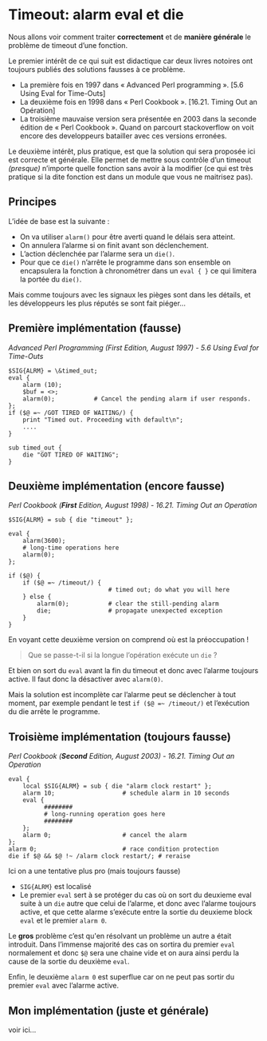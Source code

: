 # Timeout: alarm eval et die
Nous allons voir comment traiter **correctement** et de **manière générale** le problème de timeout d’une fonction.

Le premier intérêt de ce qui suit est didactique car deux livres notoires ont toujours publiés des solutions fausses à ce problème.
- La première fois en 1997 dans « Advanced Perl programming ». [5.6 Using Eval for Time-Outs]
- La deuxième fois en 1998 dans « Perl Cookbook ». [16.21. Timing Out an Opération]
- La troisième mauvaise version sera présentée en 2003 dans la seconde édition de « Perl Cookbook ».
Quand on parcourt stackoverflow on voit encore des developpeurs batailler avec ces versions erronées.

Le deuxième intérêt, plus pratique, est que la solution qui sera proposée ici est correcte et générale. Elle permet de mettre sous contrôle d’un timeout _(presque)_ n’importe quelle fonction sans avoir à la modifier (ce qui est très pratique si la dite fonction est dans un module que vous ne maitrisez pas).

## Principes
L’idée de base est la suivante :
*	On va utiliser `alarm()` pour être averti quand le délais sera atteint.
*	On annulera l’alarme si on finit avant son déclenchement.
*	L’action déclenchée par l’alarme sera un `die()`.
*	Pour que ce `die()` n’arrête le programme dans son ensemble on encapsulera la fonction à chronométrer dans un `eval { }` ce qui limitera la portée du `die()`.

Mais comme toujours avec les signaux les pièges sont dans les détails, et les développeurs les plus réputés se sont fait piéger...

## Première implémentation (fausse)

_Advanced Perl Programming (First Edition, August 1997) - 5.6 Using Eval for Time-Outs_

``` perl{.line-numbers}
$SIG{ALRM} = \&timed_out;
eval {
    alarm (10);
    $buf = <>;
    alarm(0);           # Cancel the pending alarm if user responds.
};
if ($@ =~ /GOT TIRED OF WAITING/) {
    print "Timed out. Proceeding with default\n";
    ....
}

sub timed_out {
    die "GOT TIRED OF WAITING";
}
```

## Deuxième implémentation (encore fausse)

_Perl Cookbook (**First** Edition, August 1998) - 16.21. Timing Out an Operation_

``` perl{.line-numbers}
$SIG{ALRM} = sub { die "timeout" };

eval {
    alarm(3600);
    # long-time operations here
    alarm(0);
};

if ($@) {
    if ($@ =~ /timeout/) {
                            # timed out; do what you will here
    } else {
        alarm(0);           # clear the still-pending alarm
        die;                # propagate unexpected exception
    }
}
```
En voyant cette deuxième version on comprend où est la préoccupation !

> Que se passe-t-il si la longue l’opération exécute un `die` ? 

Et bien on sort du `eval` avant la fin du timeout et donc avec l’alarme toujours active.
Il faut donc la désactiver avec `alarm(0)`.

Mais la solution est incomplète car l’alarme peut se déclencher à tout moment, 
par exemple pendant le test `if ($@ =~ /timeout/)` et l’exécution du die arrête le programme.

## Troisième implémentation (toujours fausse)

_Perl Cookbook (**Second** Edition, August 2003) - 16.21. Timing Out an Operation_

``` perl{.line-numbers}
eval {
    local $SIG{ALRM} = sub { die "alarm clock restart" };
    alarm 10;                   # schedule alarm in 10 seconds
    eval {
          ########
          # long-running operation goes here
          ########
    };
    alarm 0;                    # cancel the alarm
};
alarm 0;                        # race condition protection
die if $@ && $@ !~ /alarm clock restart/; # reraise
```
Ici on a une tentative plus pro (mais toujours fausse)
-	`SIG{ALRM}` est localisé
-	Le premier `eval` sert à se protéger du cas où on sort du deuxieme eval suite à un `die` autre que celui de l’alarme, et donc avec l’alarme toujours active, et que cette alarme s’exécute entre la sortie du deuxieme block `eval` et le premier `alarm 0`.

Le **gros** problème c’est qu'en résolvant un problème un autre a était introduit. Dans l’immense majorité des cas on sortira du premier `eval` normalement et donc `$@` sera une chaine vide et on aura ainsi perdu la cause de la sortie du deuxième `eval`.

Enfin, le deuxième `alarm 0` est superflue car on ne peut pas sortir du premier `eval` avec l’alarme active.

## Mon implémentation (juste et générale)
voir ici...
